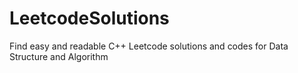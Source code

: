 # LeetcodeSolutions
Find easy and readable C++ Leetcode solutions and codes for Data Structure and Algorithm
